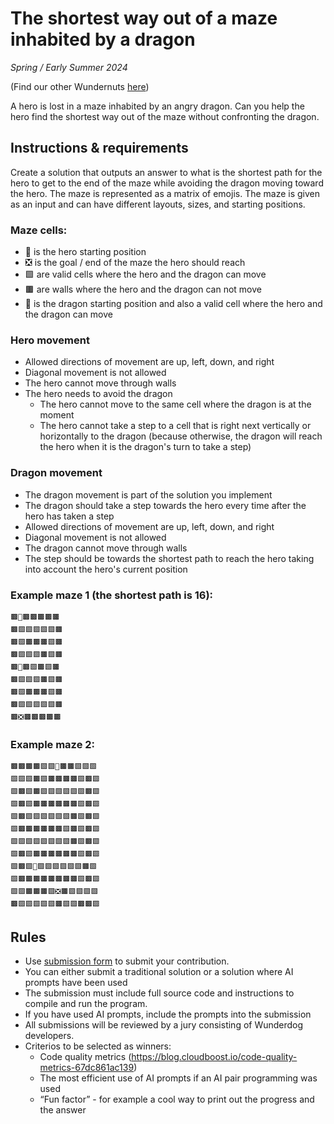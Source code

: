 # The shortest way out of a maze inhabited by a dragon

*Spring / Early Summer 2024*

(Find our other Wundernuts [here](https://github.com/wunderdogsw/wundernuts))

A hero is lost in a maze inhabited by an angry dragon. Can you help the hero find the shortest way out of the maze without confronting the dragon.

## Instructions & requirements

Create a solution that outputs an answer to what is the shortest path for the hero to get to the end of the maze while avoiding the dragon moving toward the hero. The maze is represented as a matrix of emojis. The maze is given as an input and can have different layouts, sizes, and starting positions.

### Maze cells:
* 🏃 is the hero starting position
* ❎ is the goal / end of the maze the hero should reach
* 🟩 are valid cells where the hero and the dragon can move
* 🟫 are walls where the hero and the dragon can not move
* 🐉 is the dragon starting position and also a valid cell where the hero and the dragon can move

### Hero movement
* Allowed directions of movement are up, left, down, and right
* Diagonal movement is not allowed
* The hero cannot move through walls
* The hero needs to avoid the dragon
  * The hero cannot move to the same cell where the dragon is at the moment
  * The hero cannot take a step to a cell that is right next vertically or horizontally to the dragon (because otherwise, the dragon will reach the hero when it is the dragon's turn to take a step)

### Dragon movement
* The dragon movement is part of the solution you implement
* The dragon should take a step towards the hero every time after the hero has taken a step
* Allowed directions of movement are up, left, down, and right
* Diagonal movement is not allowed
* The dragon cannot move through walls
* The step should be towards the shortest path to reach the hero taking into account the hero's current position


### Example maze 1 (the shortest path is 16):
```
🟫🏃🟫🟫🟫🟫🟫
🟫🟩🟩🟩🟩🟩🟫
🟫🟩🟫🟫🟫🟩🟫
🟫🟩🟩🟩🟫🟩🟫
🟫🐉🟫🟩🟫🟩🟫
🟫🟩🟩🟩🟫🟩🟫
🟫🟩🟫🟫🟫🟩🟫
🟫🟩🟩🟩🟩🟩🟫
🟫❎🟫🟫🟫🟫🟫
```

### Example maze 2:
```
🟫🟫🟫🟫🟩🟩🏃🟫🟫🟩🟩🟩
🟩🟩🟩🟫🟩🟫🟫🟫🟫🟩🟫🟩
🟩🟫🟩🟫🟩🟩🟩🟩🟩🟩🟫🟩
🟩🟫🟩🟫🟫🟫🟫🟫🟫🟩🟫🟩
🟩🟫🟩🟩🟩🟩🟩🟩🟫🟩🟫🟩
🟩🟫🟫🟫🟫🟫🟫🟩🟫🟩🟫🟩
🟩🟩🟩🟩🟩🟩🟩🟩🟫🟩🟫🟩
🟩🟫🟩🟫🟫🟫🟫🟫🟫🟩🟫🟩
🟩🟫🟩🐉🟩🟩🟩🟩🟩🟩🟫🟩
🟩🟫🟫🟫🟫🟫🟫🟫🟫🟩🟫🟩
🟩🟩🟫🟫🟫🟩❎🟫🟩🟩🟩🟩
🟫🟩🟩🟩🟩🟩🟫🟩🟩🟫🟫🟩
```

## Rules
* Use [submission form](https://www.wunderdog.fi/wundernut) to submit your contribution.
* You can either submit a traditional solution or a solution where AI prompts have been used
* The submission must include full source code and instructions to compile and run the program.
* If you have used AI prompts, include the prompts into the submission
* All submissions will be reviewed by a jury consisting of Wunderdog developers.
* Criterios to be selected as winners:
  * Code quality metrics (https://blog.cloudboost.io/code-quality-metrics-67dc861ac139)
  * The most efficient use of AI prompts if an AI pair programming was used
  * “Fun factor” - for example a cool way to print out the progress and the answer
